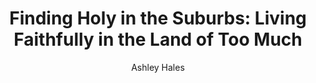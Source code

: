 ---
author: "Ashley Hales"
title: "Finding Holy in the Suburbs: Living Faithfully in the Land of Too Much"
publisher: "IVP Books"
links:
  amazon: "https://www.amazon.com/Finding-Holy-Suburbs-Living-Faithfully/dp/0830845453"
authorCitation: "Hales, A."
year: "2018"
---